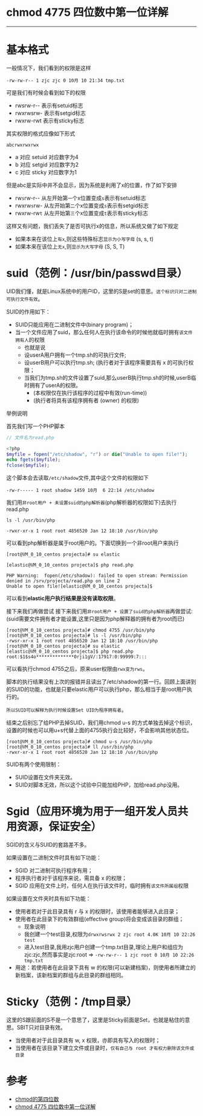 # chmod 4775 四位数中第一位详解

----

# 基本格式

一般情况下，我们看到的权限是这样

```
-rw-rw-r-- 1 zjc zjc 0 10月 10 21:34 tmp.txt
```

可是我们有时候会看到如下的权限

+   rwsrw-r-- 表示有setuid标志
+   rwxrwsrw- 表示有setgid标志
+   rwxrw-rwt 表示有sticky标志

其实权限的格式应像如下形式

```
abcrwxrwxrwx
```

+   a 对应 setuid 对应数字为4
+   b 对应 setgid 对应数字为2
+   c 对应 sticky 对应数字为1

但是abc是实际中并不会显示，因为系统是利用了x的位置，作了如下安排

+   rw`s`rw-r-- 从左开始第`一`个x位置变成`s`表示有setuid标志
+   rwxrw`s`rw- 从左开始第`二`个x位置变成`s`表示有setgid标志
+   rwxrw-rw`t` 从左开始第`三`个x位置变成`t`表示有sticky标志

这样又有问题，我们丢失了是否可执行x的信息，所以系统又做了如下规定

+   如果本来在该位上`有x`,则这些特殊标志`显示为小写字母` (s, s, t)
+   如果本来在该位上`无x`,则`显示为大写字母` (S, S, T) 


# suid（范例：/usr/bin/passwd目录）

UID我们懂，就是Linux系统中的用户ID，这里的S是set的意思。`这个标识只对二进制可执行文件有效`。

SUID的作用如下：

+   SUID只能应用在二进制文件中(binary program)；
+   当一个文件应用了suid，那么任何人在执行该命令的时候他就临时拥有`该文件拥有人`的权限
    *   也就是说
    *   设userA用户拥有一个tmp.sh的可执行文件;
    *   设userB用户可以执行tmp.sh; (执行者对于该程序需要具有 x 的可执行权限；
    *   当我们为tmp.sh的文件设置了suid,那么userB执行tmp.sh的时候,userB临时拥有了userA的权限。
        -   (本权限仅在执行该程序的过程中有效(run-time))
        -   (执行者将具有该程序拥有者 (owner) 的权限)

举例说明

首先我们写一个PHP脚本

```php
// 文件名为read.php

<?php
$myfile = fopen("/etc/shadow", "r") or die("Unable to open file!");
echo fgets($myfile);
fclose($myfile);

```

这个脚本会去读取`/etc/shadow`文件,其中这个文件的权限如下

```
-rw-r----- 1 root shadow 1459 10月  6 22:14 /etc/shadow
```


我们用`非root用户 + 未设置suid的php解析器`(php解析器的权限如下)去执行read.php

```
ls -l /usr/bin/php

-rwxr-xr-x 1 root root 4856520 Jan 12 18:10 /usr/bin/php
```

可以看到php解析器是属于root用户的。下面切换到一个非root用户来执行

```
[root@VM_0_10_centos projecta]# su elastic

[elastic@VM_0_10_centos projecta]$ php read.php

PHP Warning:  fopen(/etc/shadow): failed to open stream: Permission denied in /srv/projecta/read.php on line 2
Unable to open file![elastic@VM_0_10_centos projecta]$
```

可以看到**elastic用户执行结果是没有读取权限**。

接下来我们再做尝试
接下来我们用`非root用户 + 设置了suid的php解析器`再做尝试: (suid需要文件拥有者才能设置,这里只是因为php解释器的拥有者为root而已)

```
[root@VM_0_10_centos projecta]# chmod 4755 /usr/bin/php
[root@VM_0_10_centos projecta]# ls -l /usr/bin/php
-rwsr-xr-x 1 root root 4856520 Jan 12 18:10 /usr/bin/php   
[root@VM_0_10_centos projecta]# su elastic
[elastic@VM_0_10_centos projecta]$ php read.php
root:$1$s4o**************0rji1gV/:17917:0:99999:7:::
```

可以看执行chmod 4755之后，原来user权限由`rwx变为rws`。

脚本的执行结果没有上次的报错并且读出了/etc/shadow的第一行。回顾上面讲到的SUID的功能，也就是只要elastic用户可以执行php，那么相当于是root用户执行的。

`所以SUID可以解释为执行时候设置Set UID为程序拥有者`。

结束之后别忘了给PHP去掉SUID，我们用chmod u-s 的方式单独去掉这个标识，设置的时候也可以用u+s代替上面的4755执行会比较好，不会影响其他状态位。

```
[root@VM_0_10_centos projecta]# chmod u-s /usr/bin/php
[root@VM_0_10_centos projecta]# ll /usr/bin/php
-rwxr-xr-x 1 root root 4856520 Jan 12 18:10 /usr/bin/php
```

SUID有两个使用限制：

+   SUID设置在文件夹无效。
+   SUID对脚本无效，所以这个试验中只能加给PHP，加给read.php没用。



# Sgid（应用环境为用于一组开发人员共用资源，保证安全）

SGID的含义与SUID的套路差不多。

如果设置在二进制文件时具有如下功能：

+   SGID 对二进制可执行程序有用；
+   程序执行者对于该程序来说，需具备 x 的权限；
+   SGID 应用在文件上时，任何人在执行该文件时，临时拥有`该文件所属组`权限

如果设置在文件夹时具有如下功能：

+   使用者若对于此目录具有 r 与 x 的权限时，该使用者能够进入此目录；
+   使用者在此目录下的有效群组(effective group)将会变成该目录的群组；
    *   现象说明
    *   我创建一个test目录,权限为`drwxrwsrwx 2 zjc root 4.0K 10月 10 22:26 test`
    *   进入test目录,我用zjc用户创建一个tmp.txt目录,理论上用户和组应为zjc:zjc,然而事实是zjc:root => `-rw-rw-r-- 1 zjc root 0 10月 10 22:26 tmp.txt`
+   用途：若使用者在此目录下具有 w 的权限(可以新建档案)，则使用者所建立的新档案，该新档案的群组与此目录的群组相同。

# Sticky（范例：/tmp目录）

这里的S跟前面的S不是一个意思了，这里是Sticky前面是Set，也就是粘住的意思。SBIT只对目录有效。

+   当使用者对于此目录具有 w, x 权限，亦即具有写入的权限时；
+   当使用者在该目录下建立文件或目录时，`仅有自己与 root 才有权力删除该文件或目录`


# 参考
+   [chmod的第四位数](https://czj.so/385/chmod%e7%9a%84%e7%ac%ac%e5%9b%9b%e4%bd%8d%e6%95%b0.html)
+   [chmod 4775 四位数中第一位详解](https://blog.csdn.net/u011616400/article/details/41212767)
